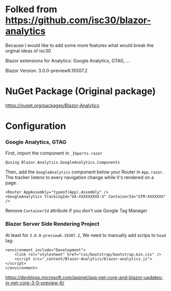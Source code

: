 
# Folked from https://github.com/isc30/blazor-analytics
Because I would like to add some more features what would break the orginal ideas of isc30

Blazor extensions for Analytics: Google Analytics, GTAG, ...

Blazor Version: 3.0.0-preview6.19307.2

# NuGet Package (Original package)
https://nuget.org/packages/Blazor-Analytics

# Configuration

### Google Analytics, GTAG

First, import the component in `_Imports.razor`

```
@using Blazor.Analytics.GoogleAnalytics.Components
```

Then, add the `GoogleAnalytics` component below your Router in `App.razor`.<br/>
The tracker listens to every navigation change while it's rendered on a page.

```
<Router AppAssembly="typeof(App).Assembly" />
<GoogleAnalytics TrackingId="UA-XXXXXXXXX-X" ContainerId="GTM-XXXXXXX" />
```
Remove `ContainerId` attribute if you don't use Google Tag Manager

### Blazor Server Side Rendering Project
At least for `3.0.0-preview6.19307.2`, We need to manually add scrips to `head` tag:
```
<environment include="Development">
    <link rel="stylesheet" href="css/bootstrap/bootstrap.min.css" />
    <script src="_content/Blazor-Analytics/blazor-analytics.js"></script>
</environment>
```
https://devblogs.microsoft.com/aspnet/asp-net-core-and-blazor-updates-in-net-core-3-0-preview-6/